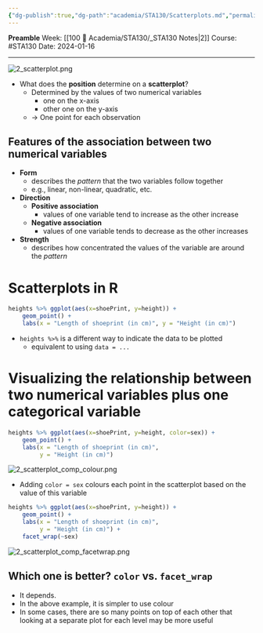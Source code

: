 ```yaml
---
{"dg-publish":true,"dg-path":"academia/STA130/Scatterplots.md","permalink":"/academia/sta-130/scatterplots/","created":"2024-01-16T20:40:08.180-05:00","updated":"2024-01-16T23:55:18.029-05:00"}
---
```


**Preamble**
Week: [[100 📒 Academia/STA130/_STA130 Notes\|2]]
Course: #STA130
Date: 2024-01-16

---

![2_scatterplot.png](/img/user/Files/sta130/2_scatterplot.png)

- What does the **position** determine on a **scatterplot**?
	- Determined by the values of two numerical variables
		- one on the x-axis
		- other one on the y-axis
	- → One point for each observation

## Features of the association between two numerical variables

- **Form**
	- describes the *pattern* that the two variables follow together
	- e.g., linear, non-linear, quadratic, etc.
- **Direction**
	- **Positive association**
		- values of one variable tend to increase as the other increase
	- **Negative association**
		- values of one variable tends to decrease as the other increases
- **Strength**
	- describes how concentrated the values of the variable are around the *pattern*

# Scatterplots in R

```r
heights %>% ggplot(aes(x=shoePrint, y=height)) + 
	geom_point() +
	labs(x = "Length of shoeprint (in cm)", y = "Height (in cm)")
```

- `heights %>%` is a different way to indicate the data to be plotted
	- equivalent to using `data = ...`

# Visualizing the relationship between two numerical variables plus one categorical variable

```r
heights %>% ggplot(aes(x=shoePrint, y=height, color=sex)) + 
	geom_point() +
	labs(x = "Length of shoeprint (in cm)", 
		 y = "Height (in cm)")
```

![2_scatterplot_comp_colour.png](/img/user/Files/sta130/2_scatterplot_comp_colour.png)

- Adding `color = sex` colours each point in the scatterplot based on the value of this variable

```r
heights %>% ggplot(aes(x=shoePrint, y=height)) + 
	geom_point() +
	labs(x = "Length of shoeprint (in cm)", 
		 y = "Height (in cm)") +
	facet_wrap(~sex)
```

![2_scatterplot_comp_facetwrap.png](/img/user/Files/sta130/2_scatterplot_comp_facetwrap.png)

## Which one is better? `color` vs. `facet_wrap`

- It depends.
- In the above example, it is simpler to use colour
- In some cases, there are so many points on top of each other that looking at a separate plot for each level may be more useful